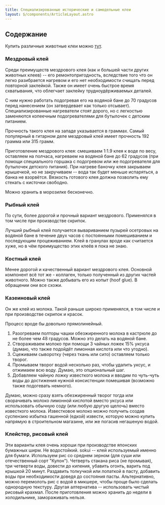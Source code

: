 ```yaml
---
title: Специализированные исторические и самодельные клеи
layout: $/components/ArticleLayout.astro
---
```

## Содержание

Купить различные животные клеи можно [тут](http://woodperfect.ru/im/folder/kostnii_mezdrovii_ribii_klei).


### Мездровый клей

Среди преимуществ мездрового клея (как и большей части других животных клеев) -- его ремонтопригодность, вследствие того
что он легко разибрается нагревом и его нет необходимости счищать перед повторной заклейкой. Также он имеет очень быстрое
время схватывания, что облегчает заклейку трудноудёрживаемых деталей.

С ним нужно работать подогревая его на водяной бане до 70 градусов перед нанесением (он затвердевает как только отсывает).
Специализированные нагреватели стоят дорого, но с легкостью заменяются копеечным подогревателями
для бутылочек с детским питанием.

Прочность такого клея на западе указывается в граммах.
Самый популярный в гитарном деле мездровый клей имеет прочность 192 грамма или 315 грамм.

Приготовление мездрового клея: смешиваем 1:1.9 клея к воде по весу, оставляем на полчаса, нагреваем на водяной бане до 62 градусов (при помощи специального горшака с подогревом или же подогревателя для бутылочек детского питания). При нагреве баночку клея закрываем крышечкой, но не закручиваем -- вода так будет меньше испаряться, а банка не взорвётся. Вязкость готового клея должна позволить ему стекать с кисточки свободно.

Можно хранить в морозилке бесконечно.

### Рыбный клей

По сути, более дорогой и прочный вариант мездрового. Применялся в том числе при производстве скрипок.

Лучший рыбный клей получается вывариванием пузырей осетровых на водяной бане в течение двух часов с постоянными помешиванием и последующим процеживанием. Клей в гранулах вроде как считается хуже, но в чём преимущество этих клеёв я пока не знаю.

### Костный клей

Менее дорогой и качественный вариант мездрового клея. Основной компонент всё тот же - коллаген, только полученный из других частей животного. Можно также добывать его из копыт (hoof glue). В обращении они все схожи.

### Казеиновый клей

Он же клей из молока. Такой раньше широко применялся, в том числе и при производстве скрипок и красок.

Процесс вроде бы довольно прямолинейный.

1. Разогреваем полторы чашки обезжиренного молока в кастрюле до не более чем 48 градусов. Можно это делать на водяной бане.
1. Створаживаем молоко при помощи 3 чайных ложек 15% уксуса (думаю, что также подойдёт лимонная кислота или что угодно).
1. Сцеживаем сыворотку (через ткань или сито) оставляем только творог.
1. Промываем творог водой несколько раз, чтобы удалить уксус, и отжимаем всю воду. Думаю, это опциональный шаг.
1. Добавляем чайную ложку известкого молока и вводим по чуть-чуть воды до достижения нужной консистенции помешивая (возможно также подогевать немного).

Думаю, можно сразу взять обезжиренный творог тогда или сворачивать молоко лимонной кислотой вместо уксуса или использовать обычную соду (или любую другую щелочь) вместо известкого молока. Известковое молоко можно получить создав суспензию избытка гашенной (едкой) извести, которую можно купить напрямую в строительном магазине, или же погасив негашеную водой.

### Клейстер, рисовый клей

Эти варианты клея очень хороши при производстве японских бумажных ширм. Не водостойкий.
sokui -- клей используемый именно для бумаги. Используем рис со среднем зерном (для суши или отечественный сорт "Кулон").
Четверть стакана риса (не промывая), три четверти воды, довести до кипения, убавить огонть, варить под крышкой 20 минут.
Раздавить толкучкой или лопаткой в пасту, добавить воды при необходимости доведя до состояния пасты. Альтернативно, можно перемолоть рис с водой в микшере, чтобы проще было сделать однородную текстуру.
Другая алтернатива -- использовать чистый рисовый крахмал.
После приготовления можно хранить до недели в холодильнике, замораживать нельзя.